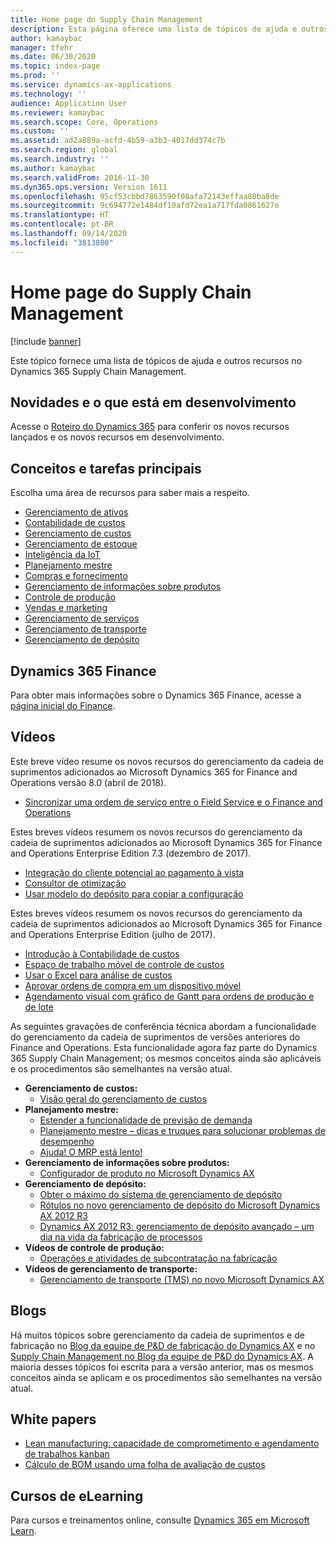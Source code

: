 ```yaml
---
title: Home page do Supply Chain Management
description: Esta página oferece uma lista de tópicos de ajuda e outros recursos do Supply Chain Management.
author: kamaybac
manager: tfehr
ms.date: 06/30/2020
ms.topic: index-page
ms.prod: ''
ms.service: dynamics-ax-applications
ms.technology: ''
audience: Application User
ms.reviewer: kamaybac
ms.search.scope: Core, Operations
ms.custom: ''
ms.assetid: ad2a889a-acfd-4b59-a3b3-4017dd374c7b
ms.search.region: global
ms.search.industry: ''
ms.author: kamaybac
ms.search.validFrom: 2016-11-30
ms.dyn365.ops.version: Version 1611
ms.openlocfilehash: 95cf53cbbd7863590f08afa72143effaa80ba8de
ms.sourcegitcommit: 9c694772e1484df10afd72ea1a717fda0861627e
ms.translationtype: HT
ms.contentlocale: pt-BR
ms.lasthandoff: 09/14/2020
ms.locfileid: "3813800"
---
```

# <a name="supply-chain-management-home-page"></a>Home page do Supply Chain Management

[!include [banner](includes/banner.md)]

Este tópico fornece uma lista de tópicos de ajuda e outros recursos no Dynamics 365 Supply Chain Management.

## <a name="whats-new-and-in-development"></a>Novidades e o que está em desenvolvimento

Acesse o [Roteiro do Dynamics 365](https://roadmap.dynamics.com/) para conferir os novos recursos lançados e os novos recursos em desenvolvimento.

## <a name="core-concepts-and-tasks"></a>Conceitos e tarefas principais

Escolha uma área de recursos para saber mais a respeito.

- [Gerenciamento de ativos](asset-management/index.md)
- [Contabilidade de custos](../finance/cost-accounting/cost-accounting-home-page.md)
- [Gerenciamento de custos](cost-management/cost-management-home-page.md)  
- [Gerenciamento de estoque](inventory/inventory-home-page.md)
- [Inteligência da IoT](iot/iot-intelligence-home-page.md)
- [Planejamento mestre](master-planning/master-planning-home-page.md)
- [Compras e fornecimento](procurement/procurement-sourcing-overview.md)
- [Gerenciamento de informações sobre produtos](pim/product-information.md)
- [Controle de produção](production-control/production-process-overview.md)
- [Vendas e marketing](sales-marketing/overview-sales-marketing.md)
- [Gerenciamento de serviços](service-management/service-management-home-page.md)
- [Gerenciamento de transporte](transportation/transportation-management-overview.md)
- [Gerenciamento de depósito](warehousing/warehouse-configuration.md)

## <a name="dynamics-365-finance"></a>Dynamics 365 Finance

Para obter mais informações sobre o Dynamics 365 Finance, acesse a [página inicial do Finance](../finance/index.md).

## <a name="videos"></a>Vídeos

Este breve vídeo resume os novos recursos do gerenciamento da cadeia de suprimentos adicionados ao Microsoft Dynamics 365 for Finance and Operations versão 8.0 (abril de 2018).

- [Sincronizar uma ordem de serviço entre o Field Service e o Finance and Operations](https://youtu.be/hAB4TDVMjxU)

Estes breves vídeos resumem os novos recursos do gerenciamento da cadeia de suprimentos adicionados ao Microsoft Dynamics 365 for Finance and Operations Enterprise Edition 7.3 (dezembro de 2017).

- [Integração do cliente potencial ao pagamento à vista](https://youtu.be/AVV9x5x-XCg) 
- [Consultor de otimização](https://www.youtube.com/watch?v=MRsAzgFCUSQ&t=4s)
- [Usar modelo do depósito para copiar a configuração](https://www.youtube.com/watch?v=K2WIfFlqJYs&feature=youtu.be)

Estes breves vídeos resumem os novos recursos do gerenciamento da cadeia de suprimentos adicionados ao Microsoft Dynamics 365 for Finance and Operations Enterprise Edition (julho de 2017).

- [Introdução à Contabilidade de custos](https://youtu.be/1pUDtJQZ8FU)
- [Espaço de trabalho móvel de controle de custos](https://youtu.be/imsuTg8rUVk)
- [Usar o Excel para análise de custos](https://youtu.be/-HKHYdClvx8)
- [Aprovar ordens de compra em um dispositivo móvel](https://youtu.be/gZ-gOlJe7H8)
- [Agendamento visual com gráfico de Gantt para ordens de produção e de lote](https://youtu.be/BtbuShkGj4I)

As seguintes gravações de conferência técnica abordam a funcionalidade do gerenciamento da cadeia de suprimentos de versões anteriores do Finance and Operations. Esta funcionalidade agora faz parte do Dynamics 365 Supply Chain Management; os mesmos conceitos ainda são aplicáveis e os procedimentos são semelhantes na versão atual.

- **Gerenciamento de custos:**
  - [Visão geral do gerenciamento de custos](https://www.youtube.com/watch?v=vXzlC-mOBcg&feature=youtu.be)
- **Planejamento mestre:**
  - [Estender a funcionalidade de previsão de demanda](https://www.youtube.com/watch?v=4OIKIXLiNjI&feature=youtu.be)
  - [Planejamento mestre – dicas e truques para solucionar problemas de desempenho](https://youtu.be/7v8BPmEs9Dg)
  - [Ajuda! O MRP está lento!](https://youtu.be/RLXybx20B5o)
- **Gerenciamento de informações sobre produtos:**
  - [Configurador de produto no Microsoft Dynamics AX](https://youtu.be/zotrj3SbCl4)
- **Gerenciamento de depósito:**
  - [Obter o máximo do sistema de gerenciamento de depósito](https://www.youtube.com/watch?v=--_didmZKHo&t=10s)
  - [Rótulos no novo gerenciamento de depósito do Microsoft Dynamics AX 2012 R3](https://youtu.be/5w1MngVchBA)
  - [Dynamics AX 2012 R3: gerenciamento de depósito avançado – um dia na vida da fabricação de processos](https://www.youtube.com/embed/QUxXUrN-7n4)
- **Vídeos de controle de produção:**
  - [Operações e atividades de subcontratação na fabricação](https://youtu.be/y1jrd3A_k70)
- **Vídeos de gerenciamento de transporte:**
  - [Gerenciamento de transporte (TMS) no novo Microsoft Dynamics AX](https://youtu.be/jgmTgJIgEFQ)

## <a name="blogs"></a>Blogs

Há muitos tópicos sobre gerenciamento da cadeia de suprimentos e de fabricação no [Blog da equipe de P&D de fabricação do Dynamics AX](https://blogs.msdn.microsoft.com/axmfg/) e no [Supply Chain Management no Blog da equipe de P&D do Dynamics AX](https://blogs.msdn.microsoft.com/dynamicsaxscm/). A maioria desses tópicos foi escrita para a versão anterior, mas os mesmos conceitos ainda se aplicam e os procedimentos são semelhantes na versão atual.

## <a name="white-papers"></a>White papers

- [Lean manufacturing: capacidade de comprometimento e agendamento de trabalhos kanban](https://mbs.microsoft.com/customersource/northamerica/AX/learning/documentation/white-papers/leanmanufkanban365opt/)
- [Cálculo de BOM usando uma folha de avaliação de custos](https://www.microsoft.com/download/details.aspx?id=101937/)

## <a name="elearning-courses"></a>Cursos de eLearning

Para cursos e treinamentos online, consulte [Dynamics 365 em Microsoft Learn](https://docs.microsoft.com/learn/dynamics365/).
